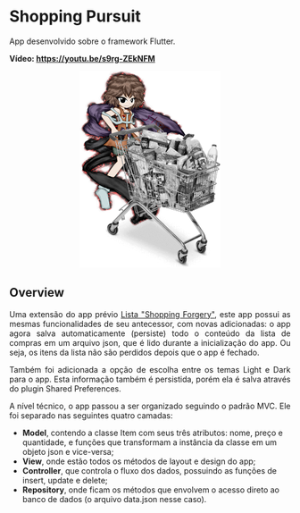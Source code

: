 # Shopping Pursuit
<p>App desenvolvido sobre o framework Flutter.</p>
<p><b>Vídeo: <a href="https://youtu.be/s9rg-ZEkNFM">https://youtu.be/s9rg-ZEkNFM</a></b></p>

<p align="center">
  <img src="images/title.png" width="50%">
</p>

## Overview
<p align="justify">Uma extensão do app prévio <a href="https://github.com/Tubular00Bells/e02_lista">Lista "Shopping Forgery"</a>, este app possui as mesmas funcionalidades de seu antecessor, com novas adicionadas: o app agora salva automaticamente (persiste) todo o conteúdo da lista de compras em um arquivo json, que é lido durante a inicialização do app. Ou seja, os itens da lista não são perdidos depois que o app é fechado.</p>
<p align="justify">Também foi adicionada a opção de escolha entre os temas Light e Dark para o app. Esta informação também é persistida, porém ela é salva através do plugin Shared Preferences.</p>
<p align="justify">A nível técnico, o app passou a ser organizado seguindo o padrão MVC. Ele foi separado nas seguintes quatro camadas:</p>
<ul>
<li><b>Model</b>, contendo a classe Item com seus três atributos: nome, preço e quantidade, e funções que transformam a instância da classe em um objeto json e vice-versa;</li>
<li><b>View</b>, onde estão todos os métodos de layout e design do app;</li>
<li><b>Controller</b>, que controla o fluxo dos dados, possuindo as funções de insert, update e delete;</li>
<li><b>Repository</b>, onde ficam os métodos que envolvem o acesso direto ao banco de dados (o arquivo data.json nesse caso).</li>
</ul> 